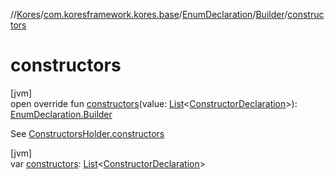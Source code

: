 //[Kores](../../../../index.md)/[com.koresframework.kores.base](../../index.md)/[EnumDeclaration](../index.md)/[Builder](index.md)/[constructors](constructors.md)

# constructors

[jvm]\
open override fun [constructors](constructors.md)(value: [List](https://kotlinlang.org/api/latest/jvm/stdlib/kotlin.collections/-list/index.html)<[ConstructorDeclaration](../../-constructor-declaration/index.md)>): [EnumDeclaration.Builder](index.md)

See [ConstructorsHolder.constructors](../../-constructors-holder/constructors.md)

[jvm]\
var [constructors](constructors.md): [List](https://kotlinlang.org/api/latest/jvm/stdlib/kotlin.collections/-list/index.html)<[ConstructorDeclaration](../../-constructor-declaration/index.md)>
